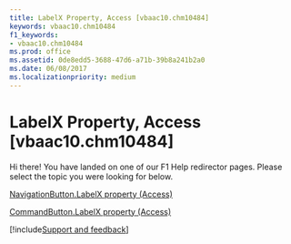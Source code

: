 ```yaml
---
title: LabelX Property, Access [vbaac10.chm10484]
keywords: vbaac10.chm10484
f1_keywords:
- vbaac10.chm10484
ms.prod: office
ms.assetid: 0de8edd5-3688-47d6-a71b-39b8a241b2a0
ms.date: 06/08/2017
ms.localizationpriority: medium
---
```



# LabelX Property, Access [vbaac10.chm10484]

Hi there! You have landed on one of our F1 Help redirector pages. Please select the topic you were looking for below.

[NavigationButton.LabelX property (Access)](https://msdn.microsoft.com/library/cddd2467-4d75-bc40-5472-ab8701120940%28Office.15%29.aspx)

[CommandButton.LabelX property (Access)](https://msdn.microsoft.com/library/04582d98-dbc6-4aed-e42b-f8d6638ba4ae%28Office.15%29.aspx)

[!include[Support and feedback](~/includes/feedback-boilerplate.md)]